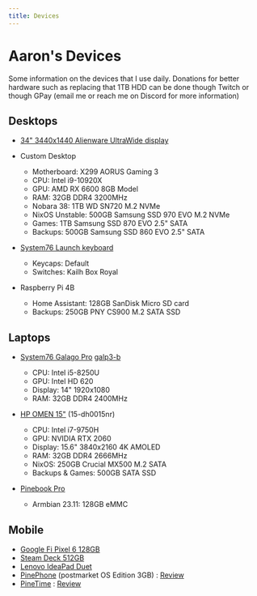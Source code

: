 ```yaml
---
title: Devices
---
```


# Aaron's Devices

Some information on the devices that I use daily. Donations for better hardware such as replacing that 1TB HDD can be done though Twitch or though GPay (email me or reach me on Discord for more information)

## Desktops

- [34" 3440x1440 Alienware UltraWide display](https://www.newegg.com/p/N82E16824260555)
- Custom Desktop
    - Motherboard: X299 AORUS Gaming 3 
    - CPU: Intel i9-10920X
    - GPU: AMD RX 6600 8GB Model
    - RAM: 32GB DDR4 3200MHz
    - Nobara 38: 1TB WD SN720 M.2 NVMe
    - NixOS Unstable: 500GB Samsung SSD 970 EVO M.2 NVMe
    - Games: 1TB Samsung SSD 870 EVO 2.5" SATA
    - Backups: 500GB Samsung SSD 860 EVO 2.5" SATA
- [System76 Launch keyboard](https://system76.com/accessories/launch)
    - Keycaps: Default 
    - Switches: Kailh Box Royal

- Raspberry Pi 4B
    - Home Assistant: 128GB SanDisk Micro SD card
    - Backups: 250GB PNY CS900 M.2 SATA SSD

## Laptops

- [System76 Galago Pro](https://system76.com/laptops/galago) [galp3-b](https://support.system76.com/service-manuals/pdfs/Galago/galp3-service-manual.pdf)
    - CPU: Intel i5-8250U
    - GPU: Intel HD 620
    - Display: 14" 1920x1080
    - RAM: 32GB DDR4 2400MHz

- [HP OMEN 15"](https://support.hp.com/us-en/document/c06447685) (15-dh0015nr)
    - CPU: Intel i7-9750H 
    - GPU: NVIDIA RTX 2060
    - Display: 15.6" 3840x2160 4K AMOLED
    - RAM: 32GB DDR4 2666MHz
    - NixOS: 250GB Crucial MX500 M.2 SATA
    - Backups & Games: 500GB SATA SSD

- [Pinebook Pro](https://www.pine64.org/pinebook-pro/)
    - Armbian 23.11: 128GB eMMC 

## Mobile

- [Google Fi Pixel 6 128GB](https://www.gsmarena.com/google_pixel_6-11037.php)
- [Steam Deck 512GB](https://www.steamdeck.com/en/tech)
- [Lenovo IdeaPad Duet](https://www.google.com/intl/en_us/chromebook/device/lenovo-chromebook-duet/)
- [PinePhone](https://pine64.com/product-category/pinephone/) (postmarket OS Edition 3GB) : [Review](https://ahoneycutt.me/blog/pinephone-review/)
- [PineTime](https://pine64.com/product-category/pinetime-smartwatch/) : [Review](https://ahoneycutt.me/blog/pinetime-mini-review/)


